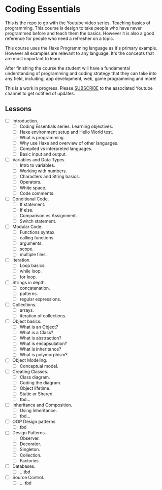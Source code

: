 # Coding Essentials
This is the repo to go with the Youtube video series. Teaching basics of programming. This course is design to take people who have never programmed before and teach them the basics. However it is also a good reference for people who need a refresher on a topic.

This course uses the Haxe Programming language as it's primary example. However all examples are relevant to any language. It's the concepts that are most important to learn. 


After finishing the course the student will have a fundamental understanding of programming and coding strategy that they can take into any field, including, app development, web, game programming and more!

This is a work in progress. Please [SUBSCRIBE](https://www.youtube.com/channel/UCqWgyiyaIpMO2yKyUNbk6NQ?sub_confirmation=1) to the associated Youtube channel to get notified of updates. 
## Lessons
* [ ] Introduction.
    * [ ] Coding Essentials series. Learning objectives.
    * [ ] Haxe environment setup and Hello World test.
    * [ ] What is programming.
    * [ ] Why use Haxe and overview of other languages.
    * [ ] Compiled vs interpreted languages.
    * [ ] Basic input and output.
* [ ] Variables and Data Types.
    * [ ] Intro to variables.
    * [ ] Working with numbers.
    * [ ] Characters and String basics.
    * [ ] Operators.
    * [ ] White space.
    * [ ] Code comments.
* [ ] Conditional Code.
    * [ ] If statement.
    * [ ] If else.
    * [ ] Comparison vs Assignment.
    * [ ] Switch statement.
* [ ] Modular Code.
    * [ ] Functions syntax.
    * [ ] calling functions.
    * [ ] arguments.
    * [ ] scope.
    * [ ] multiple files.
* [ ] Iteration.
    * [ ] Loop basics.
    * [ ] while loop.
    * [ ] for loop.
* [ ] Strings in depth.
    * [ ] concatenation.
    * [ ] patterns.
    * [ ] regular expressions.
* [ ] Collections.
    * [ ] arrays.
    * [ ] iteration of collections.
* [ ] Object basics.
    * [ ] What is an Object?
    * [ ] What is a Class?
    * [ ] What is abstraction?
    * [ ] What is encapsulation?
    * [ ] What is inheritance?
    * [ ] What is polymorphism?
* [ ] Object Modeling.
    * [ ] Conceptual model.
* [ ] Creating Classes.
    * [ ] Class diagram.
    * [ ] Coding the diagram.
    * [ ] Object lifetime.
    * [ ] Static or Shared.
    * [ ] tbd...
* [ ] Inheritance and Composition.
    * [ ] Using Inheritance.
    * [ ] tbd...
* [ ] OOP Design patterns.
    * [ ] tbd
* [ ] Design Patterns.
    * [ ] Observer.
    * [ ] Decorator.
    * [ ] Singleton.
    * [ ] Collection.
    * [ ] Factories.
* [ ] Databases.
    * [ ] ...tbd
* [ ] Source Control.
    * [ ] ... tbd
